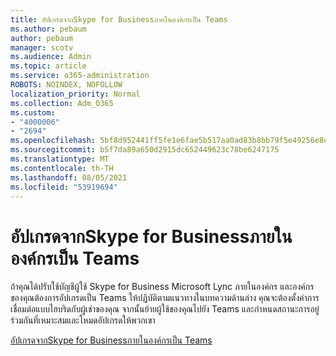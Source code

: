 ```yaml
---
title: อัปเกรดจากSkype for Businessภายในองค์กรเป็น Teams
ms.author: pebaum
author: pebaum
manager: scotv
ms.audience: Admin
ms.topic: article
ms.service: o365-administration
ROBOTS: NOINDEX, NOFOLLOW
localization_priority: Normal
ms.collection: Adm_O365
ms.custom:
- "4000006"
- "2694"
ms.openlocfilehash: 5bf8d952441ff5fe1e6fae5b517aa0ad83b8bb79f5e49256e8ebcedbc086c3d1
ms.sourcegitcommit: b5f7da89a650d2915dc652449623c78be6247175
ms.translationtype: MT
ms.contentlocale: th-TH
ms.lasthandoff: 08/05/2021
ms.locfileid: "53919694"
---
```

# <a name="upgrade-from-skype-for-business-on-premises-to-teams"></a>อัปเกรดจากSkype for Businessภายในองค์กรเป็น Teams

ถ้าคุณได้ปรับใช้บัญชีผู้ใช้ Skype for Business Microsoft Lync ภายในองค์กร และองค์กรของคุณต้องการอัปเกรดเป็น Teams ให้ปฏิบัติตามแนวทางในบทความด้านล่าง คุณจะต้องตั้งค่าการเชื่อมต่อแบบไฮบริดกับผู้เช่าของคุณ จากนั้นย้ายผู้ใช้ของคุณไปยัง Teams และกําหนดสถานะการอยู่ร่วมกันที่เหมาะสมและโหมดอัปเกรดให้พวกเขา 

[อัปเกรดจากSkype for Businessภายในองค์กรเป็น Teams](https://docs.microsoft.com/MicrosoftTeams/upgrade-to-teams-execute-skypeforbusinesshybridonprem)

